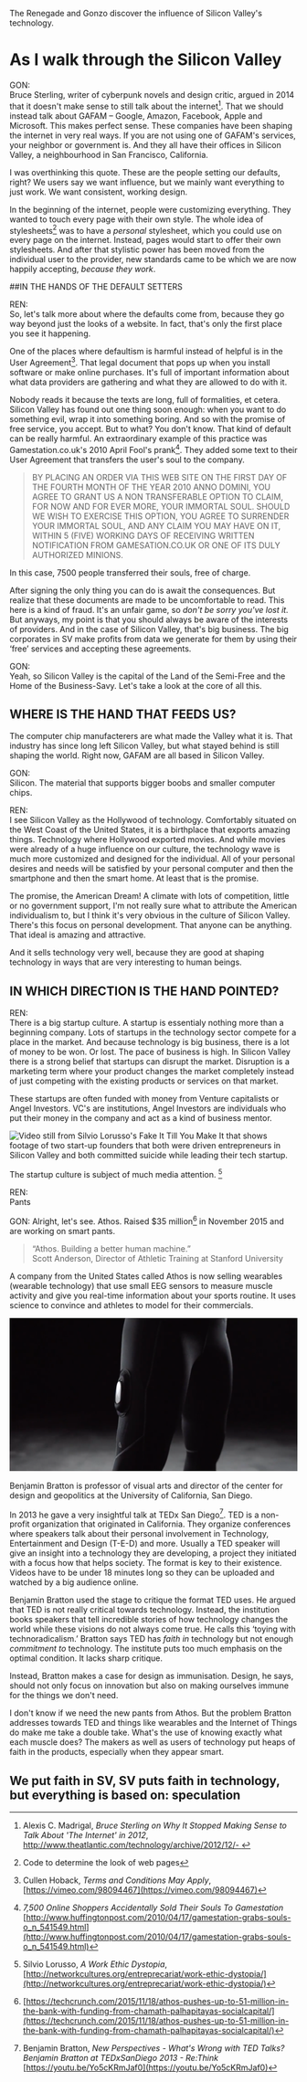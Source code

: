 The Renegade and Gonzo discover the influence of Silicon Valley's technology. 

# As I walk through the Silicon Valley

GON:  
Bruce Sterling, writer of cyberpunk novels and design critic, argued in 2014 that it doesn't make sense to still talk about the internet[^sterling]. That we should instead talk about GAFAM – Google, Amazon, Facebook, Apple and Microsoft. This makes perfect sense. These companies have been shaping the internet in very real ways. If you are not using one of GAFAM's services, your neighbor or government is. And they all have their offices in Silicon Valley, a neighbourhood in San Francisco, California.



I was overthinking this quote. These are the people setting our defaults, right? We users say we want influence, but we mainly want everything to just work. We want consistent, working design. 

In the beginning of the internet, people were customizing everything. They wanted to touch every page with their own style. The whole idea of stylesheets[^stylesheets] was to have a _personal_ stylesheet, which you could use on every page on the internet. Instead, pages would start to offer their own stylesheets. And after that stylistic power has been moved from the individual user to the provider, new standards came to be which we are now happily accepting, _because they work_.

##IN THE HANDS OF THE DEFAULT SETTERS

REN:  
So, let's talk more about where the defaults come from, because they go way beyond just the looks of a website. In fact, that's only the first place you see it happening.

One of the places where defaultism is harmful instead of helpful is in the User Agreement[^hoback]. That legal document that pops up when you install software or make online purchases. It's full of important information about what data providers are gathering and what they are allowed to do with it. 

Nobody reads it because the texts are long, full of formalities, et cetera. Silicon Valley has found out one thing soon enough: when you want to do something evil, wrap it into something boring. And so with the promise of free service, you accept. But to what? You don't know. That kind of default can be really harmful. An extraordinary example of this practice was Gamestation.co.uk's 2010 April Fool's prank[^soul]. They added some text to their User Agreement that transfers the user's soul to the company. 

> BY PLACING AN ORDER VIA THIS WEB SITE ON THE FIRST DAY OF THE FOURTH MONTH OF THE YEAR 2010 ANNO DOMINI, YOU AGREE TO GRANT US A NON TRANSFERABLE OPTION TO CLAIM, FOR NOW AND FOR EVER MORE, YOUR IMMORTAL SOUL. SHOULD WE WISH TO EXERCISE THIS OPTION, YOU AGREE TO SURRENDER YOUR IMMORTAL SOUL, AND ANY CLAIM YOU MAY HAVE ON IT, WITHIN 5 (FIVE) WORKING DAYS OF RECEIVING WRITTEN NOTIFICATION FROM GAMESATION.CO.UK OR ONE OF ITS DULY AUTHORIZED MINIONS.

In this case, 7500 people transferred their souls, free of charge. 

After signing the only thing you can do is await the consequences. But realize that these documents are made to be uncomfortable to read. This here is a kind of fraud. It's an unfair game, so _don't be sorry you've lost it._ But anyways, my point is that you should always be aware of the interests of providers. And in the case of Silicon Valley, that's big business. The big corporates in SV make profits from data we generate for them by using their ‘free’ services and accepting these agreements. 

GON:  
Yeah, so Silicon Valley is the capital of the Land of the Semi-Free and the Home of the Business-Savy. Let's take a look at the core of all this.

## WHERE IS THE HAND THAT FEEDS US?

The computer chip manufacterers are what made the Valley what it is. That industry has since long left Silicon Valley, but what stayed behind is still shaping the world. Right now, GAFAM are all based in Silicon Valley.

GON:  
Silicon. The material that supports bigger boobs and smaller computer chips. 

REN:  
I see Silicon Valley as the Hollywood of technology. Comfortably situated on the West Coast of the United States, it is a birthplace that exports amazing things. Technology where Hollywood exported movies. And while movies were already of a huge influence on our culture, the technology wave is much more customized and designed for the individual. All of your personal desires and needs will be satisfied by your personal computer and then the smartphone and then the smart home. At least that is the promise.   

The promise, the American Dream! A climate with lots of competition, little or no government support, I'm not really sure what to attribute the American individualism to, but I think it's very obvious in the culture of Silicon Valley. There's this focus on personal development. That anyone can be anything. That ideal is amazing and attractive. 

And it sells technology very well, because they are good at shaping technology in ways that are very interesting to human beings.

## IN WHICH DIRECTION IS THE HAND POINTED?

REN:  
There is a big startup culture. A startup is essentialy nothing more than a beginning company. Lots of startups in the technology sector compete for a place in the market. And because technology is big business, there is a lot of money to be won. Or lost. The pace of business is high. In Silicon Valley there is a strong belief that startups can disrupt the market. Disruption is a marketing term where your product changes the market completely instead of just competing with the existing products or services on that market.

These startups are often funded with money from Venture capitalists or Angel Investors. VC's are institutions, Angel Investors are individuals who put their money in the company and act as a kind of business mentor.

![Video still from Silvio Lorusso's Fake It Till You Make It[^fake-it] that shows footage of two start-up founders that both were driven entrepreneurs in Silicon Valley and both committed suicide while leading their tech startup.](../img/Fake-it.png)

The startup culture is subject of much media attention. [^work-ethic]

REN:  
Pants

GON:
Alright, let's see. Athos. Raised $35 million[^tech] in November 2015 and are working on smart pants.

> “Athos. Building a better human machine.”  
> Scott Anderson, Director of Athletic Training at Stanford University

A company from the United States called Athos is now selling wearables (wearable technology) that use small EEG sensors to measure muscle activity and give you real-time information about your sports routine. It uses science to convince and athletes to model for their commercials.

![Athos pants](img/athos-pants.png)

Benjamin Bratton is professor of visual arts and director of the center for design and geopolitics at the University of California, San Diego. 

In 2013 he gave a very insightful talk at TEDx San Diego[^bratton]. TED is a non-profit organization that originated in California. They organize conferences where speakers talk about their personal involvement in Technology, Entertainment and Design (T-E-D) and more. Usually a TED speaker will give an insight into a technology they are developing, a project they initiated with a focus how that helps society. The format is key to their existence. Videos have to be under 18 minutes long so they can be uploaded and watched by a big audience online.

Benjamin Bratton used the stage to critique the format TED uses. He argued that TED is not really critical towards technology. Instead, the institution books speakers that tell incredible stories of how technology changes the world while these visions do not always come true. He calls this ‘toying with technoradicalism.’ Bratton says TED has _faith in_ technology but not enough _commitment to_ technology. The institute puts too much emphasis on the optimal condition. It lacks sharp critique.

Instead, Bratton makes a case for design as immunisation. Design, he says, should not only focus on innovation but also on making ourselves immune for the things we don't need.

I don't know if we need the new pants from Athos. But the problem Bratton addresses towards TED and things like wearables and the Internet of Things do make me take a double take. What's the use of knowing exactly what each muscle does? The makers as well as users of technology put heaps of faith in the products, especially when they appear smart. 

## We put faith in SV, SV puts faith in technology, but everything is based on: speculation

[^stylesheets]: Code to determine the look of web pages

[^soul]: _7,500 Online Shoppers Accidentally Sold Their Souls To Gamestation_ [http://www.huffingtonpost.com/2010/04/17/gamestation-grabs-souls-o_n_541549.html](http://www.huffingtonpost.com/2010/04/17/gamestation-grabs-souls-o_n_541549.html)

[^sterling]: Alexis C. Madrigal, _Bruce Sterling on Why It Stopped Making Sense to Talk About 'The Internet' in 2012_, [http://www.theatlantic.com/technology/archive/2012/12/- ](http://www.theatlantic.com/technology/archive/2012/12/-bruce-sterling-on-why-it-stopped-making-sense-to-talk-about-the-internet-in-2012/266674/ )

[^fake-it]: Silvio Lorusso, _Fake It Till You Make It_, 2016 [https://vimeo.com/151528608](https://vimeo.com/151528608)

[^work-ethic]: Silvio Lorusso, _A Work Ethic Dystopia_, [http://networkcultures.org/entreprecariat/work-ethic-dystopia/](http://networkcultures.org/entreprecariat/work-ethic-dystopia/)

[^tech]: [https://techcrunch.com/2015/11/18/athos-pushes-up-to-51-million-in-the-bank-with-funding-from-chamath-palhapitayas-socialcapital/](https://techcrunch.com/2015/11/18/athos-pushes-up-to-51-million-in-the-bank-with-funding-from-chamath-palhapitayas-socialcapital/)

[^hoback]: Cullen Hoback, _Terms and Conditions May Apply_, [https://vimeo.com/98094467](https://vimeo.com/98094467)

[^carr]: Nicholas Carr, _The Shallows, What The Internet Is Doing To Our Brains_

[^bratton]: Benjamin Bratton, _New Perspectives - What's Wrong with TED Talks? Benjamin Bratton at TEDxSanDiego 2013 - Re:Think_ [https://youtu.be/Yo5cKRmJaf0](https://youtu.be/Yo5cKRmJaf0)

<footer></footer>